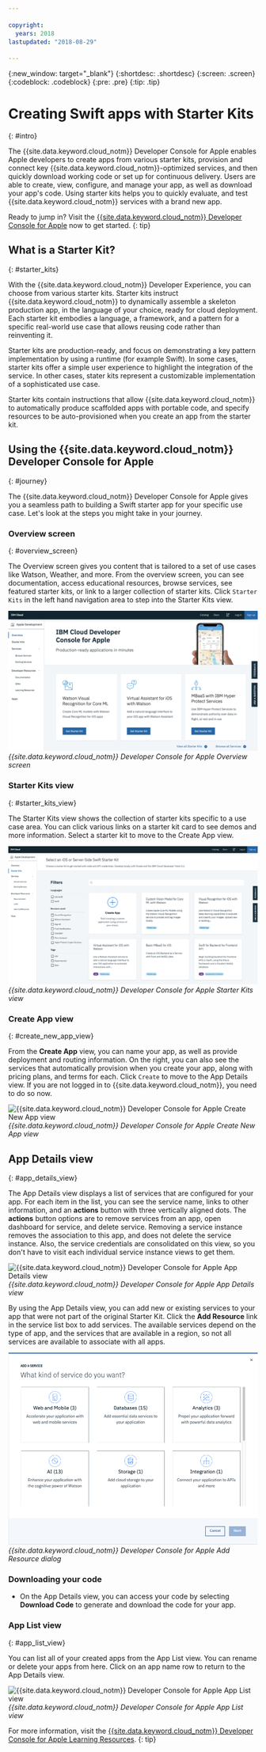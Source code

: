 ```yaml
---

copyright:
  years: 2018
lastupdated: "2018-08-29"

---
```

{:new_window: target="_blank"}
{:shortdesc: .shortdesc}
{:screen: .screen}
{:codeblock: .codeblock}
{:pre: .pre}
{:tip: .tip}

# Creating Swift apps with Starter Kits
{: #intro}

The {{site.data.keyword.cloud_notm}} Developer Console for Apple enables Apple developers to create apps from various starter kits, provision and connect key {{site.data.keyword.cloud_notm}}-optimized services, and then quickly download working code or set up for continuous delivery. Users are able to create, view, configure, and manage your app, as well as download your app's code. Using starter kits helps you to quickly evaluate, and test {{site.data.keyword.cloud_notm}} services with a brand new app.

Ready to jump in? Visit the [{{site.data.keyword.cloud_notm}} Developer Console for Apple](https://console.bluemix.net/developer/appledevelopment/starter-kits) now to get started.
{: tip}

## What is a Starter Kit?
{: #starter_kits}

With the {{site.data.keyword.cloud_notm}} Developer Experience, you can choose from various starter kits. Starter kits instruct {{site.data.keyword.cloud_notm}} to dynamically assemble a skeleton production app, in the language of your choice, ready for cloud deployment. Each starter kit embodies a language, a framework, and a pattern for a specific real-world use case that allows reusing code rather than reinventing it.

Starter kits are production-ready, and focus on demonstrating a key pattern implementation by using a runtime (for example Swift). In some cases, starter kits offer a simple user experience to highlight the integration of the service. In other cases, stater kits represent a customizable implementation of a sophisticated use case.

Starter kits contain instructions that allow {{site.data.keyword.cloud_notm}} to automatically produce scaffolded apps with portable code, and specify resources to be auto-provisioned when you create an app from the starter kit.

## Using the {{site.data.keyword.cloud_notm}} Developer Console for Apple
{: #journey}

The {{site.data.keyword.cloud_notm}} Developer Console for Apple gives you a seamless path to building a Swift starter app for your specific use case. Let's look at the steps you might take in your journey.

### Overview screen
{: #overview_screen}

The Overview screen gives you content that is tailored to a set of use cases like Watson, Weather, and more. From the overview screen, you can see documentation, access educational resources, browse services, see featured starter kits, or link to a larger collection of starter kits. Click `Starter Kits` in the left hand navigation area to step into the Starter Kits view.

![{{site.data.keyword.cloud_notm}} Developer Console for Apple Overview screen](images/overview_screen.png "Overview screen") <br> *{{site.data.keyword.cloud_notm}} Developer Console for Apple Overview screen*

### Starter Kits view
{: #starter_kits_view}

The Starter Kits view shows the collection of starter kits specific to a use case area. You can click various links on a starter kit card to see demos and more information. Select a starter kit to move to the Create App view.

![{{site.data.keyword.cloud_notm}} Developer Console for Apple Starter Kits view](images/starter_kits_screen.png "Starter Kits view") <br> *{{site.data.keyword.cloud_notm}} Developer Console for Apple Starter Kits view*

### Create App view
{: #create_new_app_view}

From the **Create App** view, you can name your app, as well as provide deployment and routing information. On the right, you can also see the services that automatically provision when you create your app, along with pricing plans, and terms for each. Click `Create` to move to the App Details view. If you are not logged in to {{site.data.keyword.cloud_notm}}, you need to do so now.

![{{site.data.keyword.cloud_notm}} Developer Console for Apple Create New App view](images/create_new_project_screen.png "Create New App view") <br> *{{site.data.keyword.cloud_notm}} Developer Console for Apple Create New App view*

## App Details view
{: #app_details_view}

The App Details view displays a list of services that are configured for your app. For each item in the list, you can see the service name, links to other information, and an **actions** button with three vertically aligned dots. The **actions** button options are to remove services from an app, open dashboard for service, and delete service. Removing a service instance removes the association to this app, and does not delete the service instance. Also, the service credentials are consolidated on this view, so you don't have to visit each individual service instance views to get them.

![{{site.data.keyword.cloud_notm}} Developer Console for Apple App Details view](images/project_details_screen.png "App Details view") <br> *{{site.data.keyword.cloud_notm}} Developer Console for Apple App Details view*

By using the App Details view, you can add new or existing services to your app that were not part of the original Starter Kit. Click the **Add Resource** link in the service list box to add services. The available services depend on the type of app, and the services that are available in a region, so not all services are available to associate with all apps.

![{{site.data.keyword.cloud_notm}} Developer Console for Apple Add Resource dialog](images/add_resource_screen.png "Add Resource dialog") <br> *{{site.data.keyword.cloud_notm}} Developer Console for Apple Add Resource dialog*

### Downloading your code

* On the App Details view, you can access your code by selecting **Download Code** to generate and download the code for your app.

### App List view
{: #app_list_view}

You can list all of your created apps from the App List view. You can rename or delete your apps from here. Click on an app name row to return to the App Details view.

![{{site.data.keyword.cloud_notm}} Developer Console for Apple App List view](images/project_list_screen.png "App List view") <br> *{{site.data.keyword.cloud_notm}} Developer Console for Apple App List view*

For more information, visit the [{{site.data.keyword.cloud_notm}} Developer Console for Apple Learning Resources](https://console.bluemix.net/developer/appledevelopment/learning-resources).
{: tip}
